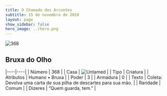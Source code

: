 ```yaml
---
title: O Chamado dos Arcontes
subtitle: 15 de novembro de 2018
layout: page
show_sidebar: false
hero_image: ../hero.png
---
```


![368](https://cdn.keyforgegame.com/media/card_front/pt/341_368_MC5PG9FQ3766_pt.png)

## Bruxa do Olho

|----|----|
| Número | 368 |
| Casa | ![Untamed](https://archonarcana.com/images/thumb/b/bd/Untamed.png/22px-Untamed.png "Indomados") |
| Tipo | Criatura |
| Atributos | Humano • Bruxa |
| Poder | 3 |
| Armadura | 0 |
| Texto | Coleta: Devolva uma carta de sua pilha de descartes para sua mão. |
| Raridade | Comum |
| Dizeres | “Quem guarda, tem.” |
